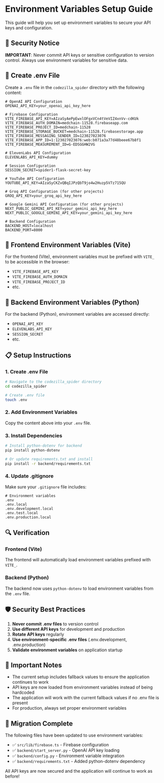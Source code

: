 # Environment Variables Setup Guide

This guide will help you set up environment variables to secure your API keys and configuration.

## 🔐 Security Notice

**IMPORTANT**: Never commit API keys or sensitive configuration to version control. Always use environment variables for sensitive data.

## 📁 Create .env File

Create a `.env` file in the `codezilla_spider` directory with the following content:

```env
# OpenAI API Configuration
OPENAI_API_KEY=your_openai_api_key_here

# Firebase Configuration
VITE_FIREBASE_API_KEY=AIzaSyAePpEwxlOFgxVCn4tVeVIZ4xnVv-cdKUk
VITE_FIREBASE_AUTH_DOMAIN=medchain-11528.firebaseapp.com
VITE_FIREBASE_PROJECT_ID=medchain-11528
VITE_FIREBASE_STORAGE_BUCKET=medchain-11528.firebasestorage.app
VITE_FIREBASE_MESSAGING_SENDER_ID=123027023076
VITE_FIREBASE_APP_ID=1:123027023076:web:b071a3a77d48beee67b8f1
VITE_FIREBASE_MEASUREMENT_ID=G-EDSGGHW2VG

# ElevenLabs API Configuration
ELEVENLABS_API_KEY=dummy

# Session Configuration
SESSION_SECRET=spider1-flask-secret-key

# YouTube API Configuration
YOUTUBE_API_KEY=AIzaSyCKZvQBqIJPzQbT9jo4w2Huzp5V7z715QU

# Groq API Configuration (for other projects)
GROQ_API_KEY=your_groq_api_key_here

# Google Gemini API Configuration (for other projects)
NEXT_PUBLIC_GEMINI_API_KEY=your_gemini_api_key_here
NEXT_PUBLIC_GOOGLE_GEMINI_API_KEY=your_gemini_api_key_here

# Backend Configuration
BACKEND_HOST=localhost
BACKEND_PORT=8000
```

## 🔧 Frontend Environment Variables (Vite)

For the frontend (Vite), environment variables must be prefixed with `VITE_` to be accessible in the browser:

- `VITE_FIREBASE_API_KEY`
- `VITE_FIREBASE_AUTH_DOMAIN`
- `VITE_FIREBASE_PROJECT_ID`
- etc.

## 🐍 Backend Environment Variables (Python)

For the backend (Python), environment variables are accessed directly:

- `OPENAI_API_KEY`
- `ELEVENLABS_API_KEY`
- `SESSION_SECRET`
- etc.

## 📋 Setup Instructions

### 1. Create .env File
```bash
# Navigate to the codezilla_spider directory
cd codezilla_spider

# Create .env file
touch .env
```

### 2. Add Environment Variables
Copy the content above into your `.env` file.

### 3. Install Dependencies
```bash
# Install python-dotenv for backend
pip install python-dotenv

# Or update requirements.txt and install
pip install -r backend/requirements.txt
```

### 4. Update .gitignore
Make sure your `.gitignore` file includes:
```gitignore
# Environment variables
.env
.env.local
.env.development.local
.env.test.local
.env.production.local
```

## 🔍 Verification

### Frontend (Vite)
The frontend will automatically load environment variables prefixed with `VITE_`.

### Backend (Python)
The backend now uses `python-dotenv` to load environment variables from the `.env` file.

## 🛡️ Security Best Practices

1. **Never commit .env files** to version control
2. **Use different API keys** for development and production
3. **Rotate API keys** regularly
4. **Use environment-specific .env files** (.env.development, .env.production)
5. **Validate environment variables** on application startup

## 🚨 Important Notes

- The current setup includes fallback values to ensure the application continues to work
- API keys are now loaded from environment variables instead of being hardcoded
- The application will work with the current fallback values if no .env file is present
- For production, always set proper environment variables

## 🔄 Migration Complete

The following files have been updated to use environment variables:

- ✅ `src/lib/firebase.ts` - Firebase configuration
- ✅ `backend/start_server.py` - OpenAI API key loading
- ✅ `backend/config.py` - Environment variable integration
- ✅ `backend/requirements.txt` - Added python-dotenv dependency

All API keys are now secured and the application will continue to work as before!
